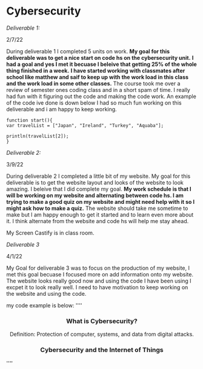 # Cybersecurity
*Deliverable 1:*

2/7/22

During deliverable 1 I completed 5 units on work. __My goal for this deliverable was to get a nice start on code hs on the cybersecurity unit.__
 __I had a goal and yes I met it becuase I beleive that getting 25% of the whole thing finished in a week.__ __I have started working with classmates after school like matthew and saif to keep up with the work load in this class and the work load in some other classes.__ The course took me over a review of semester ones coding class and in a short spam of time. I really had fun with it figuring out the code and making the code work. An example of the code ive done is down below I had so much fun working on this deliverable and i am happy to keep working.
 
 ```// Write your code here
function start(){
var travelList = ["Japan", "Ireland", "Turkey", "Aquaba"];

println(travelList[2]);
}
```
*Deliverable 2:*

3/9/22

During deliverable 2 I completed a little bit of my website. My goal for this deliverable is to get the website layout and looks of the website to look amazing. I beleive that I did complete my goal. __My work schedule is that I will be working on my website and alternating between code hs. I am trying to make a good quiz on my website and might need help with it so I might ask how to make a quiz.__ The website should take me sometime to make but I am happy enough to get it started and to learn even more about it. I think alternate from the website and code hs will help me stay ahead. 

My Screen Castify is in class room.

*Deliverable 3*

4/1/22


 My Goal for deliverable 3 was to focus on the production of my website, I met this goal becuase I focused more on add information onto my website. The website looks really good now and using the code I have been using I excpet it to look really well. I need to have motivation to keep working on the website and using the code.
 
 my code example is below:
''''<h3 style="text-align: center;">What is Cybersecurity? </h3>

  <p style="text-align: center;">Definition: Protection of computer, systems, and data from digital attacks.</p>

<h3 style="text-align: center;"> Cybersecurity and the Internet of Things </h3>
''''
 

